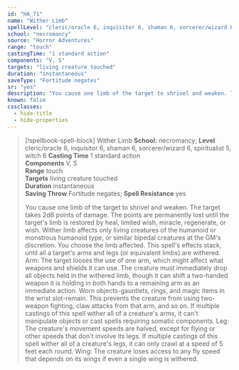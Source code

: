 ```yaml
---
id: "HA_71"
name: "Wither Limb"
spellLevel: "cleric/oracle 6, inquisitor 6, shaman 6, sorcerer/wizard 6, spiritualist 5, witch 6"
school: "necromancy"
source: "Horror Adventures"
range: "touch"
castingTime: "1 standard action"
components: "V, S"
targets: "living creature touched"
duration: "instantaneous"
saveType: "Fortitude negates"
sr: "yes"
description: "You cause one limb of the target to shrivel and weaken. The target takes 2d6 points of damage. The points are permanently lost until the target's limb is restored by heal, limited wish, miracle,  regenerate, or wish. Wither limb affects only living creatures of the humanoid or monstrous humanoid type, or similar bipedal creatures at the GM's discretion. You choose the limb affected. This spell's effects stack, until all a target's arms and legs (or equivalent limbs) are withered.  Arm: The target looses the use of one arm, which might affect what weapons and shields it can use. The creature must immediately drop all objects held in the withered limb, though it can shift a two-handed weapon it is holding in both hands to a remaining arm as an immediate action. Worn objects-gauntlets, rings, and magic items in the wrist slot-remain. This prevents the creature from using two-weapon fighting, claw attacks from that arm, and so on. If multiple castings of this spell wither all of a creature's arms, it can't manipulate objects or cast spells requiring somatic components.  Leg: The creature's movement speeds are halved, except for flying or other speeds that don't involve its legs. If multiple castings of this spell wither all of a creature's legs, it can only crawl at a speed of 5 feet each round.  Wing: The creature loses access to any fly speed that depends on its wings if even a single wing is withered."
known: false
cssclasses:
  - hide-title
  - hide-properties
---
```


> [!spellbook-spell-block] Wither Limb
> **School:** necromancy; **Level** cleric/oracle 6, inquisitor 6, shaman 6, sorcerer/wizard 6, spiritualist 5, witch 6
> **Casting Time** 1 standard action  
> **Components** V, S  
> **Range** touch  
> **Targets** living creature touched  
> **Duration** instantaneous  
> **Saving Throw** Fortitude negates; **Spell Resistance** yes
> 
> You cause one limb of the target to shrivel and weaken. The target takes 2d6 points of damage. The points are permanently lost until the target's limb is restored by heal, limited wish, miracle,  regenerate, or wish. Wither limb affects only living creatures of the humanoid or monstrous humanoid type, or similar bipedal creatures at the GM's discretion. You choose the limb affected. This spell's effects stack, until all a target's arms and legs (or equivalent limbs) are withered.  Arm: The target looses the use of one arm, which might affect what weapons and shields it can use. The creature must immediately drop all objects held in the withered limb, though it can shift a two-handed weapon it is holding in both hands to a remaining arm as an immediate action. Worn objects-gauntlets, rings, and magic items in the wrist slot-remain. This prevents the creature from using two-weapon fighting, claw attacks from that arm, and so on. If multiple castings of this spell wither all of a creature's arms, it can't manipulate objects or cast spells requiring somatic components.  Leg: The creature's movement speeds are halved, except for flying or other speeds that don't involve its legs. If multiple castings of this spell wither all of a creature's legs, it can only crawl at a speed of 5 feet each round.  Wing: The creature loses access to any fly speed that depends on its wings if even a single wing is withered.